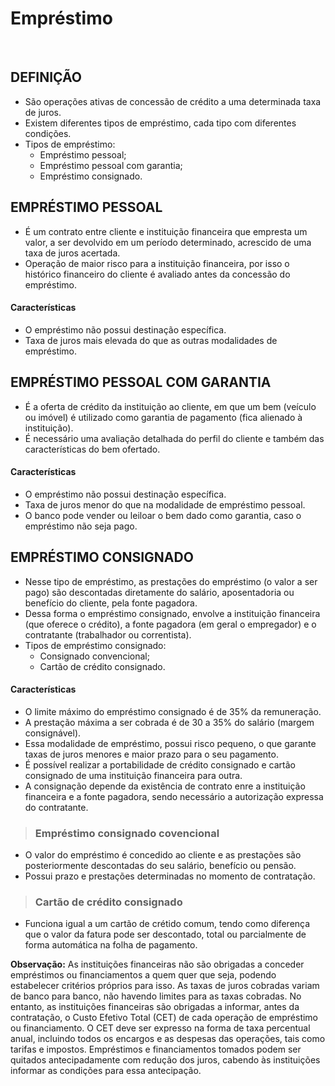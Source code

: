 # Empréstimo

<br>

## DEFINIÇÃO
* São operações ativas de concessão de crédito a uma determinada taxa de juros.
* Existem diferentes tipos de empréstimo, cada tipo com diferentes condições.
* Tipos de empréstimo:
  - Empréstimo pessoal;
  - Empréstimo pessoal com garantia;
  - Empréstimo consignado.

## EMPRÉSTIMO PESSOAL
* É um contrato entre cliente e instituição financeira que empresta um valor, a ser devolvido em um período determinado, acrescido de uma taxa de juros acertada.
* Operação de maior risco para a instituição financeira, por isso o histórico financeiro do cliente é avaliado antes da concessão do empréstimo.

#### Características
* O empréstimo não possui destinação específica.
* Taxa de juros mais elevada do que as outras modalidades de empréstimo.

## EMPRÉSTIMO PESSOAL COM GARANTIA
* É a oferta de crédito da instituição ao cliente, em que um bem (veículo ou imóvel) é utilizado como garantia de pagamento (fica alienado à instituição).
* É necessário uma avaliação detalhada do perfil do cliente e também das características do bem ofertado.

#### Características
* O empréstimo não possui destinação específica.
* Taxa de juros menor do que na modalidade de empréstimo pessoal.
* O banco pode vender ou leiloar o bem dado como garantia, caso o empréstimo não seja pago.

## EMPRÉSTIMO CONSIGNADO
* Nesse tipo de empréstimo, as prestações do empréstimo (o valor a ser pago) são descontadas diretamente do salário, aposentadoria ou benefício do cliente, pela fonte pagadora.
* Dessa forma o empréstimo consignado, envolve a instituição financeira (que oferece o crédito), a fonte pagadora (em geral o empregador) e o contratante (trabalhador ou correntista).
* Tipos de empréstimo consignado:
  - Consignado convencional;
  - Cartão de crédito consignado.

#### Características
* O limite máximo do empréstimo consignado é de 35% da remuneração.
* A prestação máxima a ser cobrada é de 30 a 35% do salário (margem consignável).
* Essa modalidade de empréstimo, possui risco pequeno, o que garante taxas de juros menores e maior prazo para o seu pagamento.
* É possível realizar a portabilidade de crédito consignado e cartão consignado de uma instituição financeira para outra.
* A consignação depende da existência de contrato enre a instituição financeira e a fonte pagadora, sendo necessário a autorização expressa do contratante.

> ### Empréstimo consignado covencional
* O valor do empréstimo é concedido ao cliente e as prestações são posteriormente descontadas do seu salário, benefício ou pensão.
* Possui prazo e prestações determinadas no momento de contratação.

> ### Cartão de crédito consignado
* Funciona igual a um cartão de crétido comum, tendo como diferença que o valor da fatura pode ser descontado, total ou parcialmente de forma automática na folha de pagamento.

**Observação:** As instituições financeiras não são obrigadas a conceder empréstimos ou financiamentos a quem quer que seja, podendo estabelecer critérios próprios para isso. As taxas de juros cobradas variam de banco para banco, não havendo limites para as taxas cobradas. No entanto, as instituições financeiras são obrigadas a informar, antes da contratação, o Custo Efetivo Total (CET) de cada operação de empréstimo ou financiamento. O CET deve ser expresso na forma de taxa percentual anual, incluindo todos os encargos e as despesas das operações, tais como tarifas e impostos. Empréstimos e financiamentos tomados podem ser quitados antecipadamente com redução dos juros, cabendo às instituições informar as condições para essa antecipação. 